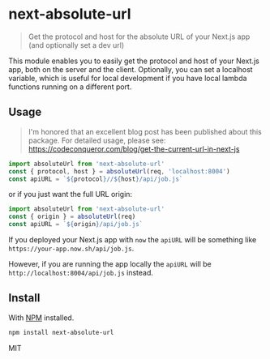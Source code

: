 # next-absolute-url

> Get the protocol and host for the absolute URL of your Next.js app (and optionally set a dev url)

This module enables you to easily get the protocol and host of your Next.js app, both on the server and the client. Optionally, you can set a localhost variable, which is useful for local development if you have local lambda functions running on a different port.

## Usage

> I'm honored that an excellent blog post has been published about this package. For detailed usage, please see: https://codeconqueror.com/blog/get-the-current-url-in-next-js

```js
import absoluteUrl from 'next-absolute-url'
const { protocol, host } = absoluteUrl(req, 'localhost:8004')
const apiURL = `${protocol}//${host}/api/job.js`
```

or if you just want the full URL origin:

```js
import absoluteUrl from 'next-absolute-url'
const { origin } = absoluteUrl(req)
const apiURL = `${origin}/api/job.js`
```

If you deployed your Next.js app with `now` the `apiURL` will be something like `https://your-app.now.sh/api/job.js`.

However, if you are running the app locally the `apiURL` will be `http://localhost:8004/api/job.js` instead.

## Install

With [NPM](https://npmjs.org/) installed.

```sh
npm install next-absolute-url
```

MIT
